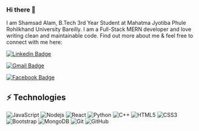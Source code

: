 ### Hi there 👋

I am Shamsad Alam, B.Tech 3rd Year Student at Mahatma Jyotiba Phule Rohilkhand University Bareilly. I am a Full-Stack MERN developer and love writing clean and maintainable code. Find out more about me & feel free to connect with me here:

[![Linkedin Badge](https://img.shields.io/badge/-shamsad-blue?style=flat-square&logo=Linkedin&logoColor=white&link=https://www.linkedin.com/in/shamsad-alam-272740209/)](https://www.linkedin.com/in/shamsad-alam-272740209/)

[![Gmail Badge](https://img.shields.io/badge/-shamsad_mail-c14438?style=flat-square&logo=Gmail&logoColor=white&link=mailto:nobleperson.dev@gmail.com)](mailto:nobleperson.dev@gmail.com)

[![Facebook Badge](https://img.shields.io/badge/shamsad_alam-1877F2?style=flat-square&logo=facebook&logoColor=white&link=https://www.facebook.com/Shamsad7084/)](https://www.facebook.com/Shamsad7084/)


## ⚡ Technologies

![JavaScript](https://img.shields.io/badge/-JavaScript-black?style=flat-square&logo=javascript)
![Nodejs](https://img.shields.io/badge/-Nodejs-black?style=flat-square&logo=Node.js)
![React](https://img.shields.io/badge/-React-black?style=flat-square&logo=react)
![Python](https://img.shields.io/badge/-Python-black?style=flat-square&logo=Python)
![C++](https://img.shields.io/badge/-C++-00599C?style=flat-square&logo=c)
![HTML5](https://img.shields.io/badge/-HTML5-E34F26?style=flat-square&logo=html5&logoColor=white)
![CSS3](https://img.shields.io/badge/-CSS3-1572B6?style=flat-square&logo=css3)
![Bootstrap](https://img.shields.io/badge/-Bootstrap-563D7C?style=flat-square&logo=bootstrap)
![MongoDB](https://img.shields.io/badge/-MongoDB-black?style=flat-square&logo=mongodb)
![Git](https://img.shields.io/badge/-Git-black?style=flat-square&logo=git)
![GitHub](https://img.shields.io/badge/-GitHub-181717?style=flat-square&logo=github)

